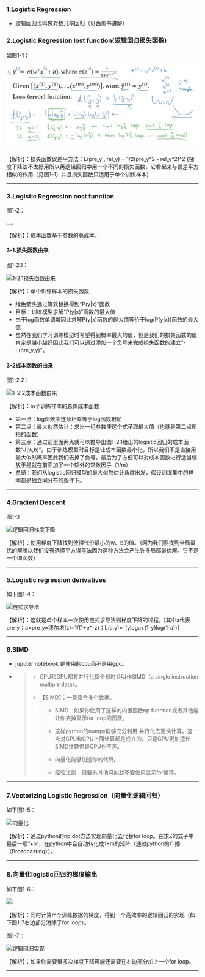 
###  1.Logistic Regression

* 逻辑回归也叫做对数几率回归（见西瓜书讲解）

### 2.Logistic Regression lost function(逻辑回归损失函数)

如图1-1：

![损失函数](https://github.com/CyberXavier/NoteBook/blob/main/%E6%AF%95%E4%B8%9A%E8%AE%BE%E8%AE%A1/DeepLearning/image/lostfunction.PNG)

【解析】：损失函数误差平方法：L(pre_y , rel_y) = 1/2(pre_y^2 - rel_y^2)^2	{梯度下降法不太好用所以再逻辑回归中用一个不同的损失函数，它看起来与误差平方相似的作用（见图1-1）并且损失函数只适用于单个训练样本}

---

### 3.Logistic Regression cost function

图1-2：

<img src="E:\MySoftware\LearningRelated\Markdown\TheDocument\MyNotes\毕业设计\DeepLearning\image\成本函数.png" alt="成本函数" style="zoom: 25%;" />

【解析】：成本函数基于参数的总成本。

#### 3-1.损失函数由来

图1-2.1：

![1-2.1损失函数由来](E:\MySoftware\LearningRelated\Markdown\TheDocument\MyNotes\毕业设计\DeepLearning\image\1-2.1损失函数由来.PNG)

【解析】：单个训练样本的损失函数

* 绿色箭头通过等效替换得到“P(y|x)”函数
* 目标：训练模型求解“P(y|x)”函数的最大值
* 由于log函数单调增因此求解P(y|x)函数的最大值等价于log(P(y|x))函数的最大值
* 虽然在我们学习训练模型时希望得到概率最大的值，但是我们的损失函数的值肯定是越小越好因此我们可以通过添加一个负号来完成损失函数的建立"-L(pre_y,y)"。

#### 3-2成本函数的由来

图1-2.2：

![1-2.2成本函数由来](E:\MySoftware\LearningRelated\Markdown\TheDocument\MyNotes\毕业设计\DeepLearning\image\1-2.2成本函数由来.PNG)

【解析】：m个训练样本的总体成本函数

* 第一点：log函数中连续相乘等于log函数相加
* 第二点：最大似然估计：求出一组参数使这个式子取最大值（也就是第二点所指的函数）
* 第三点：通过前里面两点就可以推导出图1-2.1给出的logistic回归的成本函数“J(w,b)”。由于训练模型时目标是让成本函数最小化，所以我们不是直接用最大似然概率因此我们去掉了负号。最后为了方便可以对成本函数进行适当缩放于是就在前面加了一个额外的常数因子（1/m）
* 总结：我们从logistic回归模型的最大似然估计角度出发，假设训练集中的样本都是独立同分布的条件下。

---

### 4.Gradient Descent

图1-3

![逻辑回归梯度下降](E:\MySoftware\LearningRelated\Markdown\TheDocument\MyNotes\毕业设计\DeepLearning\image\逻辑回归梯度下降.PNG)

【解析】：使用梯度下降找到使得代价最小的w、b的值。（因为我们要找到全局最优的解所以我们没有选择平方误差法因为这种方法会产生许多局部最优解。它不是一个凹函数）

---

### 5.Logistic regression derivatives

如下图1-4：

![链式求导法](E:\MySoftware\LearningRelated\Markdown\TheDocument\MyNotes\毕业设计\DeepLearning\image\逻辑回归梯度下降链式求导法.PNG)

【解析】：这就是单个样本一次使用链式求导法则梯度下降的过程。[其中a代表pre_y；a=pre_y=德尔塔(z)=1/(1+e^-z)；L(a,y)=-(yloga+(1-y)log(1-a))]

---

### 6.SIMD

* juputer notebook 是使用的cpu而不是用gpu。

* > * CPU和GPU都有并行化指令有时会叫作SIMD（a single instruction multiple data）。
  >
  > * 【SIMD】：一条指令多个数据。
  >
  > > * SIMD：如果你使用了这样的内置函数np.function或者其他能让你去掉显示for loop的函数。
  > >
  > > * 这样python的numpy能够充分利用 并行化去更快计算。这一点对GPU和CPU上面计算都是成立的。只是GPU更加擅长SIMD计算但是CPU也不差。
  > > * 向量化能够加速你的代码。
  > > * 经验法则：只要有其他可能就不要使用显示for循环。

---

### 7.Vectorizing Logistic Regression（向量化逻辑回归）

如下图1-5：

![向量化](E:\MySoftware\LearningRelated\Markdown\TheDocument\MyNotes\毕业设计\DeepLearning\image\向量化逻辑回归week2.PNG)

【解析】：通过python的np.dot方法实现向量化去代替for loop。在求Z的式子中最后一项”+b“，在python中会自动转化成1×m的矩阵（通过python的广播（Broadcasting））。

---

### 8.向量化logistic回归的梯度输出

如下图1-6：

![](E:\MySoftware\LearningRelated\Markdown\TheDocument\MyNotes\毕业设计\DeepLearning\image\向量化logistic归回梯度输出.PNG)

【解析】：同时计算m个训练数据的梯度，得到一个高效率的逻辑回归的实现（如下图1-7右边部分消除了for loop）。

图1-7：

![逻辑回归实现](E:\MySoftware\LearningRelated\Markdown\TheDocument\MyNotes\毕业设计\DeepLearning\image\高效logistic回归实现.PNG)

【解析】：如果你需要很多次梯度下降可能还需要在右边部分加上一个for loop。

---

